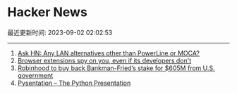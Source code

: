 # Hacker News

最近更新时间: 2023-09-02 02:02:53

--- 
1. [Ask HN: Any LAN alternatives other than PowerLine or MOCA?](https://news.ycombinator.com/item?id=37352983) 
2. [Browser extensions spy on you, even if its developers don't](https://vitonsky.net/blog/2023/09/01/malware-in-browser-extensions/) 
3. [Robinhood to buy back Bankman-Fried’s stake for $605M from U.S. government](https://www.cnbc.com/2023/09/01/robinhood-to-buy-back-bankman-frieds-stake-for-605point7-mln-from-us-govt.html) 
4. [Pysentation – The Python Presentation](https://github.com/mimseyedi/pysentation) 
